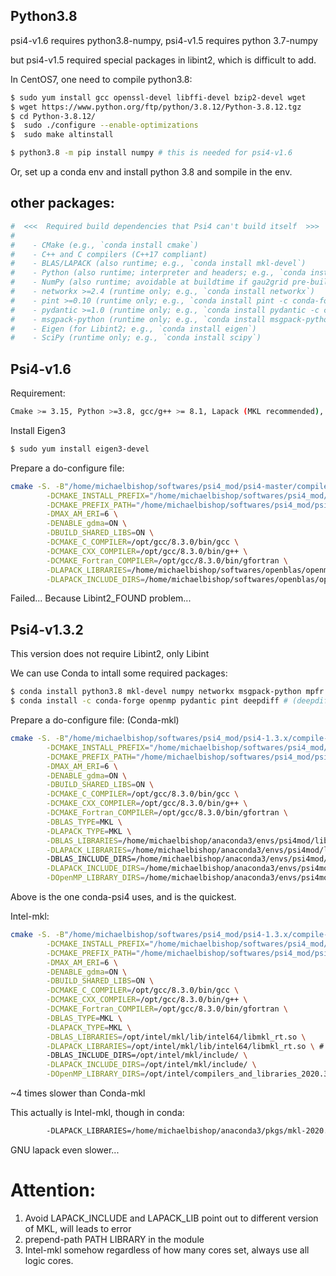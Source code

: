 ## Python3.8
psi4-v1.6 requires python3.8-numpy, psi4-v1.5 requires python 3.7-numpy

but psi4-v1.5 required special packages in libint2, which is difficult to add.

In CentOS7, one need to compile python3.8:
```bash
$ sudo yum install gcc openssl-devel libffi-devel bzip2-devel wget
$ wget https://www.python.org/ftp/python/3.8.12/Python-3.8.12.tgz
$ cd Python-3.8.12/
$  sudo ./configure --enable-optimizations 
$  sudo make altinstall

$ python3.8 -m pip install numpy # this is needed for psi4-v1.6
```

Or, set up a conda env and install python 3.8 and sompile in the env.

## other packages:
```bash
#  <<<  Required build dependencies that Psi4 can't build itself  >>>
#
#    - CMake (e.g., `conda install cmake`)
#    - C++ and C compilers (C++17 compliant)
#    - BLAS/LAPACK (also runtime; e.g., `conda install mkl-devel`)
#    - Python (also runtime; interpreter and headers; e.g., `conda install python`)
#    - NumPy (also runtime; avoidable at buildtime if gau2grid pre-built; e.g., `conda install numpy`)
#    - networkx >=2.4 (runtime only; e.g., `conda install networkx`)
#    - pint >=0.10 (runtime only; e.g., `conda install pint -c conda-forge`)
#    - pydantic >=1.0 (runtime only; e.g., `conda install pydantic -c conda-forge`)
#    - msgpack-python (runtime only; e.g., `conda install msgpack-python`)
#    - Eigen (for Libint2; e.g., `conda install eigen`)
#    - SciPy (runtime only; e.g., `conda install scipy`)
```


## Psi4-v1.6
Requirement:
```bash
Cmake >= 3.15, Python >=3.8, gcc/g++ >= 8.1, Lapack (MKL recommended), Eigen3 (required by Libint2)
```

Install Eigen3
```bash
$ sudo yum install eigen3-devel
```
Prepare a do-configure file:
```bash
cmake -S. -B"/home/michaelbishop/softwares/psi4_mod/psi4-master/compile-psi4" \
        -DCMAKE_INSTALL_PREFIX="/home/michaelbishop/softwares/psi4_mod/psi4-master/install-psi4" \
        -DCMAKE_PREFIX_PATH="/home/michaelbishop/softwares/psi4_mod/psi4-master/install-psi4/externals/install-libint" \
        -DMAX_AM_ERI=6 \
        -DENABLE_gdma=ON \
        -DBUILD_SHARED_LIBS=ON \
        -DCMAKE_C_COMPILER=/opt/gcc/8.3.0/bin/gcc \
        -DCMAKE_CXX_COMPILER=/opt/gcc/8.3.0/bin/g++ \
        -DCMAKE_Fortran_COMPILER=/opt/gcc/8.3.0/bin/gfortran \
        -DLAPACK_LIBRARIES=/home/michaelbishop/softwares/openblas/openmpi-3.1.3-gnu-8.3.0/lib/libopenblas.a \
        -DLAPACK_INCLUDE_DIRS=/home/michaelbishop/softwares/openblas/openmpi-3.1.3-gnu-8.3.0/include 

```
Failed... Because Libint2_FOUND problem...

## Psi4-v1.3.2
This version does not require Libint2, only Libint

We can use Conda to intall some required packages:
```bash
$ conda install python3.8 mkl-devel numpy networkx msgpack-python mpfr eigen # ( and cmake)
$ conda install -c conda-forge openmp pydantic pint deepdiff # (deepdiff need for v1.3.2)
```

Prepare a do-configure file: (Conda-mkl)
```bash
cmake -S. -B"/home/michaelbishop/softwares/psi4_mod/psi4-1.3.x/compile-psi4" \
        -DCMAKE_INSTALL_PREFIX="/home/michaelbishop/softwares/psi4_mod/psi4-1.3.x/install-psi4" \
        -DCMAKE_PREFIX_PATH="/home/michaelbishop/softwares/psi4_mod/psi4-1.3.x/install-psi4/externals/install-libint" \
        -DMAX_AM_ERI=6 \
        -DENABLE_gdma=ON \
        -DBUILD_SHARED_LIBS=ON \
        -DCMAKE_C_COMPILER=/opt/gcc/8.3.0/bin/gcc \
        -DCMAKE_CXX_COMPILER=/opt/gcc/8.3.0/bin/g++ \
        -DCMAKE_Fortran_COMPILER=/opt/gcc/8.3.0/bin/gfortran \
        -DBLAS_TYPE=MKL \
        -DLAPACK_TYPE=MKL \
        -DBLAS_LIBRARIES=/home/michaelbishop/anaconda3/envs/psi4mod/lib/libmkl_rt.so \
        -DLAPACK_LIBRARIES=/home/michaelbishop/anaconda3/envs/psi4mod/lib/libmkl_rt.so \ # Conda-mkl
        -DBLAS_INCLUDE_DIRS=/home/michaelbishop/anaconda3/envs/psi4mod/include/ \
        -DLAPACK_INCLUDE_DIRS=/home/michaelbishop/anaconda3/envs/psi4mod/include/ \
        -DOpenMP_LIBRARY_DIRS=/home/michaelbishop/anaconda3/envs/psi4mod/lib/
```
Above is the one conda-psi4 uses, and is the quickest.

Intel-mkl:
```bash
cmake -S. -B"/home/michaelbishop/softwares/psi4_mod/psi4-1.3.x/compile-psi4" \
        -DCMAKE_INSTALL_PREFIX="/home/michaelbishop/softwares/psi4_mod/psi4-1.3.x/install-psi4-intelmkl" \
        -DCMAKE_PREFIX_PATH="/home/michaelbishop/softwares/psi4_mod/psi4-1.3.x/install-psi4-intelmkl/externals/install-libint" \
        -DMAX_AM_ERI=6 \
        -DENABLE_gdma=ON \
        -DBUILD_SHARED_LIBS=ON \
        -DCMAKE_C_COMPILER=/opt/gcc/8.3.0/bin/gcc \
        -DCMAKE_CXX_COMPILER=/opt/gcc/8.3.0/bin/g++ \
        -DCMAKE_Fortran_COMPILER=/opt/gcc/8.3.0/bin/gfortran \
        -DBLAS_TYPE=MKL \
        -DLAPACK_TYPE=MKL \
        -DBLAS_LIBRARIES=/opt/intel/mkl/lib/intel64/libmkl_rt.so \
        -DLAPACK_LIBRARIES=/opt/intel/mkl/lib/intel64/libmkl_rt.so \ # Intel-mkl
        -DBLAS_INCLUDE_DIRS=/opt/intel/mkl/include/ \
        -DLAPACK_INCLUDE_DIRS=/opt/intel/mkl/include/ \
        -DOpenMP_LIBRARY_DIRS=/opt/intel/compilers_and_libraries_2020.3.279/linux/compiler/lib/intel64/
```
~4 times slower than Conda-mkl

This actually is Intel-mkl, though in conda:
```bash
        -DLAPACK_LIBRARIES=/home/michaelbishop/anaconda3/pkgs/mkl-2020.2-256 
```

GNU lapack even slower...

# Attention:
1. Avoid LAPACK_INCLUDE and LAPACK_LIB point out to different version of MKL, will leads to error
2. prepend-path PATH LIBRARY in the module
3. Intel-mkl somehow regardless of how many cores set, always use all logic cores.

